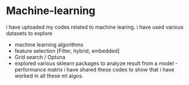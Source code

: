 # Machine-learning
i have uploaded my codes related to machine learing.
i have used various datasets to explore
 - machine learning algorithms
 - feature selection [Filter, hybrid, embedded]
 - Grid search / Optuna
 - explored various sklearn packages to analyze result from a model - performance matrix
i have shared these codes to show that i have worked in all these ml algos.
